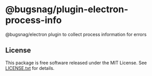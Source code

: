 # @bugsnag/plugin-electron-process-info

@bugsnag/electron plugin to collect process information for errors

## License

This package is free software released under the MIT License. See [LICENSE.txt](./LICENSE.txt) for details.
